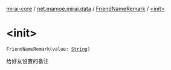 [mirai-core](../../index.md) / [net.mamoe.mirai.data](../index.md) / [FriendNameRemark](index.md) / [&lt;init&gt;](./-init-.md)

# &lt;init&gt;

`FriendNameRemark(value: `[`String`](https://kotlinlang.org/api/latest/jvm/stdlib/kotlin/-string/index.html)`)`

给好友设置的备注

